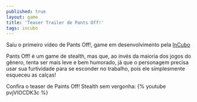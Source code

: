 ```yaml
---
published: true
layout: game
title: 'Teaser Trailer de Pants Off!'
tags: incubo
---
```

Saiu o primeiro vídeo de Pants Off!, game em desenvolvimento pela <a href="http://incubogames.com">InCubo</a>


Pants Off! é um game de stealth, mas que, ao invés da maioria dos jogos do gênero, tenta ser mais leve e bem humorado, já que o personagem precisa usar sua furtividade para se esconder no trabalho, pois ele simplesmente esqueceu as calças!




Confira o teaser de Paints Off! Stealth sem vergonha:
{% youtube pvjVIOCDK3c %}